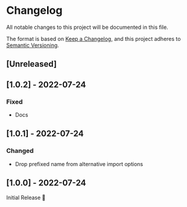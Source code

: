 # Changelog
All notable changes to this project will be documented in this file.

The format is based on [Keep a Changelog](https://keepachangelog.com/en/1.0.0/),
and this project adheres to [Semantic Versioning](https://semver.org/spec/v2.0.0.html).

## [Unreleased]

## [1.0.2] - 2022-07-24
### Fixed
- Docs

## [1.0.1] - 2022-07-24
### Changed
- Drop prefixed name from alternative import options

## [1.0.0] - 2022-07-24
Initial Release 🎉
